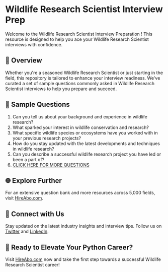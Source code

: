 # Wildlife Research Scientist Interview Prep

Welcome to the Wildlife Research Scientist Interview Preparation ! This resource is designed to help you ace your Wildlife Research Scientist interviews with confidence.

## 🚀 Overview

Whether you're a seasoned Wildlife Research Scientist or just starting in the field, this repository is tailored to enhance your interview readiness. We've curated a set of sample questions commonly asked in Wildlife Research Scientist interviews to help you prepare and succeed.

## 📝 Sample Questions

1. Can you tell us about your background and experience in wildlife research?
2. What sparked your interest in wildlife conservation and research?
3. What specific wildlife species or ecosystems have you worked with in your previous research projects?
4. How do you stay updated with the latest developments and techniques in wildlife research?
5. Can you describe a successful wildlife research project you have led or been a part of?
6. [CLICK HERE FOR MORE QUESTIONS](https://hireabo.com/job/10_3_28/Wildlife%20Research%20Scientist)

## 🌐 Explore Further

For an extensive question bank and more resources across 5,000 fields, visit [HireAbo.com](https://www.hireabo.com).

## 📱 Connect with Us

Stay updated on the latest industry insights and interview tips. Follow us on [Twitter](https://twitter.com/hireabo) and [LinkedIn](https://www.linkedin.com/in/hire-abo-3609972a8/).

## 🚀 Ready to Elevate Your Python Career?

Visit [HireAbo.com](https://www.hireabo.com) now and take the first step towards a successful Wildlife Research Scientist career!